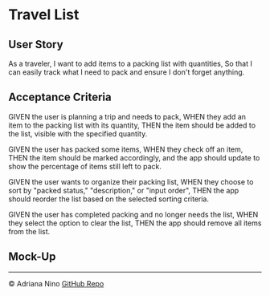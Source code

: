 # Travel List

## User Story

As a traveler,
I want to add items to a packing list with quantities,
So that I can easily track what I need to pack and ensure I don't forget anything.

## Acceptance Criteria

GIVEN the user is planning a trip and needs to pack,
WHEN they add an item to the packing list with its quantity,
THEN the item should be added to the list, visible with the specified quantity.

GIVEN the user has packed some items,
WHEN they check off an item,
THEN the item should be marked accordingly, and the app should update to show the percentage of items still left to pack.

GIVEN the user wants to organize their packing list,
WHEN they choose to sort by "packed status," "description," or "input order",
THEN the app should reorder the list based on the selected sorting criteria.

GIVEN the user has completed packing and no longer needs the list,
WHEN they select the option to clear the list,
THEN the app should remove all items from the list.

## Mock-Up

---

© Adriana Nino [GitHub Repo](https://github.com/ninadri/travel-list)
